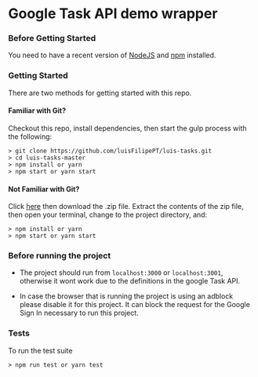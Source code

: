 # Google Task API demo wrapper

### Before Getting Started

You need to have a recent version of [NodeJS](https://nodejs.org/en/) and [npm](https://www.npmjs.com) installed.

### Getting Started

There are two methods for getting started with this repo.

#### Familiar with Git?
Checkout this repo, install dependencies, then start the gulp process with the following:

```
> git clone https://github.com/luisFilipePT/luis-tasks.git
> cd luis-tasks-master
> npm install or yarn
> npm start or yarn start
```

#### Not Familiar with Git?
Click [here](https://github.com/luisFilipePT/luis-tasks/archive/master.zip) then download the .zip file.  Extract the contents of the zip file, then open your terminal, change to the project directory, and:

```
> npm install or yarn
> npm start or yarn start
```

### Before running the project

- The project should run from `localhost:3000` or `localhost:3001`, otherwise it wont work due to the definitions in the google Task API.

- In case the browser that is running the project is using an adblock please disable it for this project. It can block the request for the Google Sign In necessary to run this project.

### Tests

To run the test suite

```
> npm run test or yarn test
```
